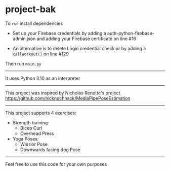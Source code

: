 # project-bak

To `run` install dependencies

  - Set up your Firebase credentials by adding a auth-python-firebase-admin.json and adding your Firebase certificate on line #16

  - An alternative is to delete Login credential check or by adding a `callWorkout()` on line #129

Then run `main.py`

-----

It uses Python 3.10 as an interpreter

-----

This project was inspired by Nicholas Renotte's project https://github.com/nicknochnack/MediaPipePoseEstimation

-----

This project supports 4 exercises:

- Strength training:
  - Bicep Curl
  - Overhead Press
- Yoga Poses:
  - Warrior Pose
  - Downwards facing dog Pose

-----

Feel free to use this code for your own purposes
